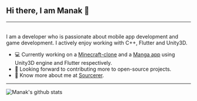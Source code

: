 ## Hi there, I am Manak 👋
---

<br>
I am a developer who is passionate about mobile app development and game development. I actively enjoy working with C++, Flutter and Unity3D.

- 💻 Currently working on a [Minecraft-clone][MineClone] and a [Manga app][OtakuFix] using Unity3D engine and Flutter respectively.
- 🥅 Looking forward to contributing more to open-source projects.
- 👨 Know more about me at [Sourcerer][sourcerer].
 ---

![Manak's github stats](https://github-readme-stats.vercel.app/api?username=manakmishra&show_icons=true&hide_borders=true)

<!--
**manakmishra/manakmishra** is a ✨ _special_ ✨ repository because its `README.md` (this file) appears on your GitHub profile.

Here are some ideas to get you started:

- 🔭 I’m currently working on ...
- 🌱 I’m currently learning ...
- 👯 I’m looking to collaborate on ...
- 🤔 I’m looking for help with ...
- 💬 Ask me about ...
- 📫 How to reach me: ...
- 😄 Pronouns: ...
- ⚡ Fun fact: ...
-->


[MineClone]: https://github.com/manakmishra/MineClone
[OtakuFix]: https://github.com/manakmishra/OtakuFix
[sourcerer]: https://sourcerer.io/manakmishra